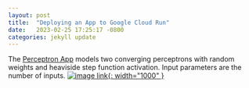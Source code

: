 ```yaml
---
layout: post
title:  "Deploying an App to Google Cloud Run"
date:   2023-02-25 17:25:17 -0800
categories: jekyll update
---
```

The [Perceptron App](https://aperceptron-cwilgtx4fa-uc.a.run.app) models two converging perceptrons with random weights and heaviside step function activation. Input parameters are the number of inputs.
[![image link](/assets/perceptron.PNG){: width="1000" }](https://aperceptron-cwilgtx4fa-uc.a.run.app)

 